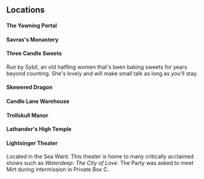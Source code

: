 ## Locations

#### The Yawning Portal

#### Savras's Monastery

#### Three Candle Sweets

Run by Sybil, an old halfling women that's been baking sweets for years beyond counting. She's lovely and will make small talk as long as you'll stay. 

#### Skewered Dragon

#### Candle Lane Warehouse

#### Trollskull Manor

#### Lathander's High Temple

#### Lightsinger Theater

Located in the Sea Ward. This theater is home to many critically acclaimed shows such as *Waterdeep: The City of Love*. The Party was asked to meet Mirt during intermission in Private Box C. 
